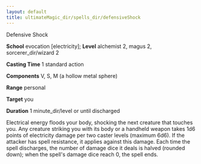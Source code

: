 ```yaml
---
layout: default
title: ultimateMagic_dir/spells_dir/defensiveShock
---
```

Defensive Shock

**School** evocation [electricity]; **Level** alchemist 2, magus 2, sorcerer_dir/wizard 2

**Casting Time** 1 standard action

**Components** V, S, M (a hollow metal sphere)

**Range** personal

**Target** you

**Duration** 1 minute_dir/level or until discharged

Electrical energy floods your body, shocking the next creature that touches you. Any creature striking you with its body or a handheld weapon takes 1d6 points of electricity damage per two caster levels (maximum 6d6). If the attacker has spell resistance, it applies against this damage. Each time the spell discharges, the number of damage dice it deals is halved (rounded down); when the spell's damage dice reach 0, the spell ends.

